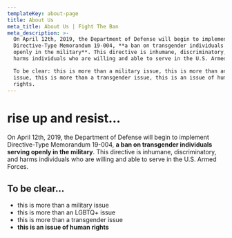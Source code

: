 ```yaml
---
templateKey: about-page
title: About Us
meta_title: About Us | Fight The Ban
meta_description: >-
  On April 12th, 2019, the Department of Defense will begin to implement
  Directive-Type Memorandum 19-004, **a ban on transgender individuals serving
  openly in the military**. This directive is inhumane, discriminatory, and
  harms individuals who are willing and able to serve in the U.S. Armed Forces.

  To be clear: this is more than a military issue, this is more than an LGBTQ+
  issue, this is more than a transgender issue, this is an issue of human
  rights.
---
```

# rise up and resist...

On April 12th, 2019, the Department of Defense will begin to implement Directive-Type Memorandum 19-004, **a ban on transgender individuals serving openly in the military**. This directive is inhumane, discriminatory, and harms individuals who are willing and able to serve in the U.S. Armed Forces.

## To be clear...

* this is more than a military issue
* this is more than an LGBTQ+ issue
* this is more than a transgender issue
* **this is an issue of human rights**